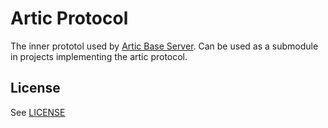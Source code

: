 # Artic Protocol

The inner prototol used by [Artic Base Server](https://github.com/azahar-emu/ArticBaseServer). Can be used as a submodule in projects implementing the artic protocol.

## License
See [LICENSE](LICENSE)
